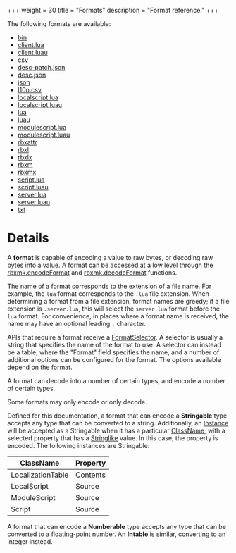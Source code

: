 +++
weight = 30
title = "Formats"
description = "Format reference."
+++

The following formats are available:

<div class="column-list">

- [bin](api/formats/bin)
- [client.lua](api/formats/client.lua)
- [client.luau](api/formats/client.luau)
- [csv](api/formats/csv)
- [desc-patch.json](api/formats/desc-patch.json)
- [desc.json](api/formats/desc.json)
- [json](api/formats/json)
- [l10n.csv](api/formats/l10n.csv)
- [localscript.lua](api/formats/localscript.lua)
- [localscript.luau](api/formats/localscript.luau)
- [lua](api/formats/lua)
- [luau](api/formats/luau)
- [modulescript.lua](api/formats/modulescript.lua)
- [modulescript.luau](api/formats/modulescript.luau)
- [rbxattr](api/formats/rbxattr)
- [rbxl](api/formats/rbxl)
- [rbxlx](api/formats/rbxlx)
- [rbxm](api/formats/rbxm)
- [rbxmx](api/formats/rbxmx)
- [script.lua](api/formats/script.lua)
- [script.luau](api/formats/script.luau)
- [server.lua](api/formats/server.lua)
- [server.luau](api/formats/server.luau)
- [txt](api/formats/txt)

</div>

# Details
A **format** is capable of encoding a value to raw bytes, or decoding raw bytes
into a value. A format can be accessed at a low level through the
[rbxmk.encodeFormat](api/libraries/rbxmk#encodeFormat) and
[rbxmk.decodeFormat](api/libraries/rbxmk#decodeFormat) functions.

The name of a format corresponds to the extension of a file name. For example,
the `lua` format corresponds to the `.lua` file extension. When determining a
format from a file extension, format names are greedy; if a file extension is
`.server.lua`, this will select the `server.lua` format before the `lua` format.
For convenience, in places where a format name is received, the name may have an
optional leading `.` character.

APIs that require a format receive a [FormatSelector](api/types/FormatSelector).
A selector is usually a string that specifies the name of the format to use. A
selector can instead be a table, where the "Format" field specifies the name,
and a number of additional options can be configured for the format. The options
available depend on the format.

A format can decode into a number of certain types, and encode a number of
certain types.

Some formats may only encode or only decode.

Defined for this documentation, a format that can encode a **Stringable** type
accepts any type that can be converted to a string. Additionally, an
[Instance](api/types/Instance) will be accepted as a Stringable when it has a
particular [ClassName](api/types/Instance#ClassName), with a selected property
that has a [Stringlike](api/types/Stringlike) value. In this case, the property
is encoded. The following instances are Stringable:

ClassName         | Property
------------------|---------
LocalizationTable | Contents
LocalScript       | Source
ModuleScript      | Source
Script            | Source

A format that can encode a **Numberable** type accepts any type that can be
converted to a floating-point number. An **Intable** is similar, converting to
an integer instead.
